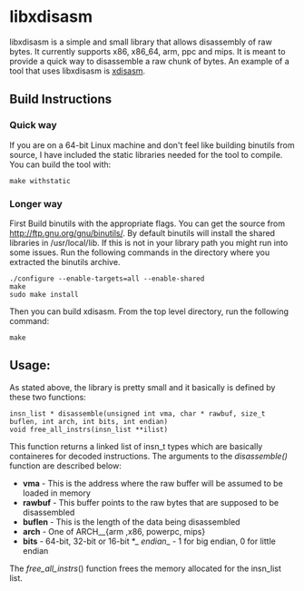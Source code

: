 libxdisasm
==========

libxdisasm is a simple and small library that allows disassembly of raw bytes. It currently supports x86, x86_64, arm, ppc and mips. It is meant to provide a quick way to disassemble a raw chunk of bytes. An example of a tool that uses libxdisasm is [xdisasm](http://github.com/acama/xdisasm).

Build Instructions
------------------
### Quick way
If you are on a 64-bit Linux machine and don't feel like building binutils from source, I have included the static libraries needed for the tool to compile. You can build the tool with:
```
make withstatic
```
### Longer way
First Build binutils with the appropriate flags. You can get the source from http://ftp.gnu.org/gnu/binutils/. By default binutils will install the shared libraries in /usr/local/lib. If this is not in your library path you might run into some issues. Run the following commands in the directory where you extracted the binutils archive.
```
./configure --enable-targets=all --enable-shared
make
sudo make install
```
Then you can build xdisasm. From the top level directory, run the following command:
```
make
```

Usage:
------
As stated above, the library is pretty small and it basically is defined by these two functions:
```
insn_list * disassemble(unsigned int vma, char * rawbuf, size_t buflen, int arch, int bits, int endian)
void free_all_instrs(insn_list **ilist)
```
This function returns a linked list of insn_t types which are basically containeres for decoded instructions. The arguments to the _disassemble()_ function are described below:
* __vma__ - This is the address where the raw buffer will be assumed to be loaded in memory
* __rawbuf__ - This buffer points to the raw bytes that are supposed to be disassembled
* __buflen__ - This is the length of the data being disassembled
* __arch__ - One of ARCH__{arm ,x86, powerpc, mips}
* __bits__ - 64-bit, 32-bit or 16-bit
*_ _endian__ - 1 for big endian, 0 for little endian

The _free_all_instrs_() function frees the memory allocated for the insn_list list.
